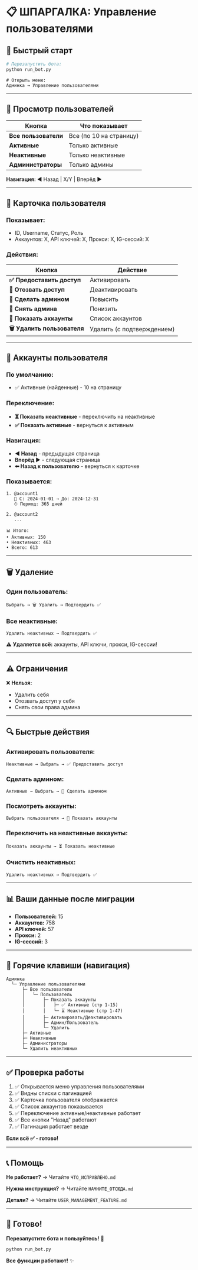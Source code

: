 # 📋 ШПАРГАЛКА: Управление пользователями

## 🚀 Быстрый старт

```bash
# Перезапустить бота:
python run_bot.py
```

```
# Открыть меню:
Админка → Управление пользователями
```

---

## 👥 Просмотр пользователей

| Кнопка | Что показывает |
|--------|----------------|
| **Все пользователи** | Все (по 10 на страницу) |
| **Активные** | Только активные |
| **Неактивные** | Только неактивные |
| **Администраторы** | Только админы |

**Навигация:** ◀️ Назад | X/Y | Вперёд ▶️

---

## 👤 Карточка пользователя

### Показывает:
- ID, Username, Статус, Роль
- Аккаунтов: X, API ключей: X, Прокси: X, IG-сессий: X

### Действия:
| Кнопка | Действие |
|--------|----------|
| **✅ Предоставить доступ** | Активировать |
| **🚫 Отозвать доступ** | Деактивировать |
| **👑 Сделать админом** | Повысить |
| **👤 Снять админа** | Понизить |
| **📱 Показать аккаунты** | Список аккаунтов |
| **🗑 Удалить пользователя** | Удалить (с подтверждением) |

---

## 📱 Аккаунты пользователя

### По умолчанию:
- ✅ Активные (найденные) - 10 на страницу

### Переключение:
- **⏳ Показать неактивные** - переключить на неактивные
- **✅ Показать активные** - вернуться к активным

### Навигация:
- **◀️ Назад** - предыдущая страница
- **Вперёд ▶️** - следующая страница
- **⬅ Назад к пользователю** - вернуться к карточке

### Показывается:
```
1. @account1
   📅 С: 2024-01-01 → До: 2024-12-31
   ⏱ Период: 365 дней
   
2. @account2
   ...
   
📊 Итого:
• Активных: 150
• Неактивных: 463
• Всего: 613
```

---

## 🗑 Удаление

### Один пользователь:
```
Выбрать → 🗑 Удалить → Подтвердить ✅
```

### Все неактивные:
```
Удалить неактивных → Подтвердить ✅
```

⚠️ **Удаляется всё:** аккаунты, API ключи, прокси, IG-сессии!

---

## ⚠️ Ограничения

❌ **Нельзя:**
- Удалить себя
- Отозвать доступ у себя
- Снять свои права админа

---

## 🔍 Быстрые действия

### Активировать пользователя:
```
Неактивные → Выбрать → ✅ Предоставить доступ
```

### Сделать админом:
```
Активные → Выбрать → 👑 Сделать админом
```

### Посмотреть аккаунты:
```
Выбрать пользователя → 📱 Показать аккаунты
```

### Переключить на неактивные аккаунты:
```
Показать аккаунты → ⏳ Показать неактивные
```

### Очистить неактивных:
```
Удалить неактивных → Подтвердить ✅
```

---

## 📊 Ваши данные после миграции

- **Пользователей:** 15
- **Аккаунтов:** 758
- **API ключей:** 57
- **Прокси:** 2
- **IG-сессий:** 3

---

## 🎯 Горячие клавиши (навигация)

```
Админка
  └─ Управление пользователями
      ├─ Все пользователи
      │   └─ Пользователь
      │       ├─ Показать аккаунты
      │       │   ├─ ✅ Активные (стр 1-15)
      │       │   └─ ⏳ Неактивные (стр 1-47)
      │       ├─ Активировать/Деактивировать
      │       ├─ Админ/Пользователь
      │       └─ Удалить
      ├─ Активные
      ├─ Неактивные
      ├─ Администраторы
      └─ Удалить неактивных
```

---

## ✅ Проверка работы

1. ✅ Открывается меню управления пользователями
2. ✅ Видны списки с пагинацией
3. ✅ Карточка пользователя отображается
4. ✅ Список аккаунтов показывается
5. ✅ Переключение активные/неактивные работает
6. ✅ Все кнопки "Назад" работают
7. ✅ Пагинация работает везде

**Если всё ✅ - готово!**

---

## 📞 Помощь

**Не работает?** → Читайте `ЧТО_ИСПРАВЛЕНО.md`

**Нужна инструкция?** → Читайте `НАЧНИТЕ_ОТСЮДА.md`

**Детали?** → Читайте `USER_MANAGEMENT_FEATURE.md`

---

## 🎉 Готово!

**Перезапустите бота и пользуйтесь!** 🚀

```bash
python run_bot.py
```

**Все функции работают!** ✨

